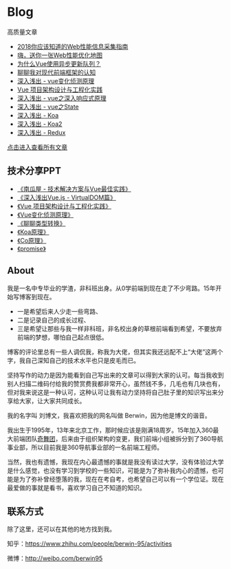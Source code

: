 # Blog

高质量文章
* [2018你应该知道的Web性能信息采集指南](https://github.com/berwin/Blog/issues/25)
* [嗨，送你一张Web性能优化地图](https://github.com/berwin/Blog/issues/23)
* [为什么Vue使用异步更新队列？](https://github.com/berwin/Blog/issues/22)
* [聊聊我对现代前端框架的认知](https://github.com/berwin/Blog/issues/20)
* [深入浅出 - vue变化侦测原理](https://github.com/berwin/Blog/issues/17)
* [Vue 项目架构设计与工程化实践](https://github.com/berwin/Blog/issues/14)
* [深入浅出 - vue之深入响应式原理](https://github.com/berwin/Blog/issues/11)
* [深入浅出 - vue之State](https://github.com/berwin/Blog/issues/13)
* [深入浅出 - Koa](https://github.com/berwin/Blog/issues/8)
* [深入浅出 - Koa2](https://github.com/berwin/Blog/issues/9)
* [深入浅出 - Redux](https://github.com/berwin/Blog/issues/4)

[点击进入查看所有文章](https://github.com/berwin/Blog/issues)


## 技术分享PPT

* [《南瓜屋 - 技术解决方案与Vue最佳实践》](https://ppt.baomitu.com/d/8a94cafc)
* [《深入浅出Vue.js - VirtualDOM篇》](https://ppt.baomitu.com/d/2afbd5b9)
* [《Vue 项目架构设计与工程化实践》](https://slides.com/berwin/vue-architecture-design-and-engineering-practice)
* [《Vue变化侦测原理》](https://slides.com/berwin/vue-change-detection/)
* [《聊聊类型转换》](https://ppt.baomitu.com/d/e6515023)
* [《Koa原理》](http://berwin.github.io/ppts/koa/)
* [《Co原理》](http://berwin.github.io/ppts/co/)
* [《promise》](http://berwin.github.io/ppts/promise/)

## About

我是一名中专毕业的学渣，非科班出身。从0学前端到现在走了不少弯路。15年开始写博客到现在。
* 一是希望后来人少走一些弯路、
* 二是记录自己的成长过程、
* 三是希望让那些与我一样非科班，非名校出身的草根前端看到希望，不要放弃前端的梦想，哪怕自己起点很低。

博客的评论里总有一些人调侃我，称我为大佬，但其实我还远配不上“大佬”这两个字，我自己深知自己的技术水平也只是皮毛而已。

坚持写作的动力是因为能看到自己写出来的文章可以得到大家的认可。每当我收到别人扫描二维码付给我的赞赏费我都非常开心，虽然钱不多，几毛也有几块也有，但对我来说这是一种认可，这种认可让我有动力坚持将自己肚子里的知识写出来分享给大家，让大家共同成长。

我的名字叫 刘博文，我喜欢把我的网名叫做 Berwin，因为他是博文的谐音。

我出生于1995年，13年来北京工作，那时候应该是刚满18周岁。15年加入360最大前端团队[奇舞团](https://75team.com/)，后来由于组织架构的变更，我们前端小组被拆分到了360导航事业部，所以目前我是360导航事业部的一名前端工程师。

当然，我也有遗憾，我现在内心最遗憾的事就是我没有读过大学，没有体验过大学是什么感觉，也没有学习到学校的一些知识，可能是为了弥补我内心的遗憾，也可能是为了弥补曾经堕落的我，现在在考自考，也希望自己可以有一个学位证。现在最爱做的事就是看书，喜欢学习自己不知道的知识。

## 联系方式

除了这里，还可以在其他的地方找到我。

知乎：https://www.zhihu.com/people/berwin-95/activities

微博：http://weibo.com/berwin95

